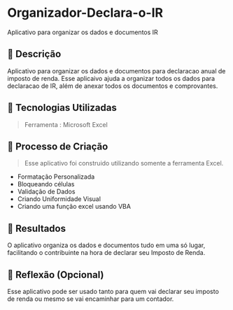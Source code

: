 # Organizador-Declara-o-IR
Aplicativo para organizar os dados e documentos IR

## 📒 Descrição
Aplicativo para organizar os dados e documentos para declaracao anual de imposto de renda.
Esse aplicaivo ajuda a organizar todos os dados para declaracao de IR, além de anexar todos os documentos e comprovantes.

## 🤖 Tecnologias Utilizadas
> Ferramenta : Microsoft Excel

## 🧐 Processo de Criação
> Esse aplicativo foi construido utilizando somente a ferramenta Excel.
* Formatação Personalizada
* Bloqueando células
* Validação de Dados
* Criando Uniformidade Visual
* Criando uma função excel usando VBA

## 🚀 Resultados
O aplicativo organiza os dados e documentos tudo em uma só lugar, facilitando o contribuinte na hora de declarar seu Imposto de Renda.

## 💭 Reflexão (Opcional)
Esse aplicativo pode ser usado tanto para quem vai declarar seu imposto de renda ou mesmo se vai encaminhar para um contador.
